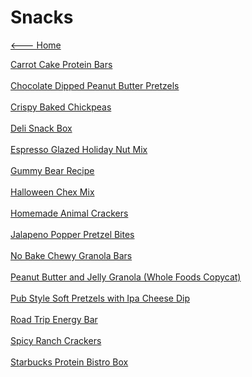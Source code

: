 # Snacks

[<--- Home](../about.md)

[Carrot Cake Protein Bars](./carrot-cake-protein-bars.md)<br><br>
[Chocolate Dipped Peanut Butter Pretzels](./chocolate-dipped-peanut-butter-pretzels.md)<br><br>
[Crispy Baked Chickpeas](./crispy-baked-chickpeas.md)<br><br>
[Deli Snack Box](./deli-snack-box.md)<br><br>
[Espresso Glazed Holiday Nut Mix](./espresso-glazed-holiday-nut-mix.md)<br><br>
[Gummy Bear Recipe](./gummy-bear-recipe.md)<br><br>
[Halloween Chex Mix](./halloween-chex-mix.md)<br><br>
[Homemade Animal Crackers](./homemade-animal-crackers.md)<br><br>
[Jalapeno Popper Pretzel Bites](./jalapeno-popper-pretzel-bites.md)<br><br>
[No Bake Chewy Granola Bars](./no-bake-chewy-granola-bars.md)<br><br>
[Peanut Butter and Jelly Granola (Whole Foods Copycat)](./peanut-butter-and-jelly-granola-(whole-foods-copycat).md)<br><br>
[Pub Style Soft Pretzels with Ipa Cheese Dip](./pub-style-soft-pretzels-with-ipa-cheese-dip.md)<br><br>
[Road Trip Energy Bar](./road-trip-energy-bar.md)<br><br>
[Spicy Ranch Crackers](./spicy-ranch-crackers.md)<br><br>
[Starbucks Protein Bistro Box](./starbucks-protein-bistro-box.md)<br><br>
